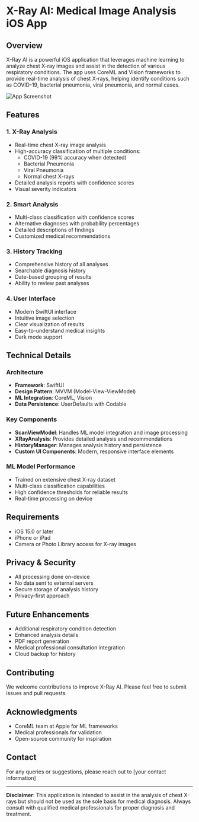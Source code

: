 # X-Ray AI: Medical Image Analysis iOS App

## Overview

X-Ray AI is a powerful iOS application that leverages machine learning to analyze chest X-ray images and assist in the detection of various respiratory conditions. The app uses CoreML and Vision frameworks to provide real-time analysis of chest X-rays, helping identify conditions such as COVID-19, bacterial pneumonia, viral pneumonia, and normal cases.

![App Screenshot](screenshots/app_screenshot.png)

## Features

### 1. X-Ray Analysis

- Real-time chest X-ray image analysis
- High-accuracy classification of multiple conditions:
  - COVID-19 (99% accuracy when detected)
  - Bacterial Pneumonia
  - Viral Pneumonia
  - Normal chest X-rays
- Detailed analysis reports with confidence scores
- Visual severity indicators

### 2. Smart Analysis

- Multi-class classification with confidence scores
- Alternative diagnoses with probability percentages
- Detailed descriptions of findings
- Customized medical recommendations

### 3. History Tracking

- Comprehensive history of all analyses
- Searchable diagnosis history
- Date-based grouping of results
- Ability to review past analyses

### 4. User Interface

- Modern SwiftUI interface
- Intuitive image selection
- Clear visualization of results
- Easy-to-understand medical insights
- Dark mode support

## Technical Details

### Architecture

- **Framework**: SwiftUI
- **Design Pattern**: MVVM (Model-View-ViewModel)
- **ML Integration**: CoreML, Vision
- **Data Persistence**: UserDefaults with Codable

### Key Components

- **ScanViewModel**: Handles ML model integration and image processing
- **XRayAnalysis**: Provides detailed analysis and recommendations
- **HistoryManager**: Manages analysis history and persistence
- **Custom UI Components**: Modern, responsive interface elements

### ML Model Performance

- Trained on extensive chest X-ray dataset
- Multi-class classification capabilities
- High confidence thresholds for reliable results
- Real-time processing on device

## Requirements

- iOS 15.0 or later
- iPhone or iPad
- Camera or Photo Library access for X-ray images

## Privacy & Security

- All processing done on-device
- No data sent to external servers
- Secure storage of analysis history
- Privacy-first approach

## Future Enhancements

- Additional respiratory condition detection
- Enhanced analysis details
- PDF report generation
- Medical professional consultation integration
- Cloud backup for history

## Contributing

We welcome contributions to improve X-Ray AI. Please feel free to submit issues and pull requests.

## Acknowledgments

- CoreML team at Apple for ML frameworks
- Medical professionals for validation
- Open-source community for inspiration

## Contact

For any queries or suggestions, please reach out to [your contact information]

---

**Disclaimer**: This application is intended to assist in the analysis of chest X-rays but should not be used as the sole basis for medical diagnosis. Always consult with qualified medical professionals for proper diagnosis and treatment.

